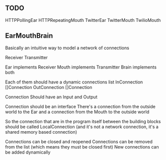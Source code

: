 TODO
---

HTTPPollingEar
HTTPRepeatingMouth
TwitterEar
TwitterMouth
TwilioMouth

EarMouthBrain
---

Basically an intuitive way to model a network of connections

Receiver
Transmitter

Ear implements Receiver
Mouth implements Transmitter
Brain implements both

Each of them should have a dynamic connections list
InConnection []Connection
OutConnection []Connection

Connection
  Should have an Input and Output

Connection should be an interface
There's a connection from the outside world to the Ear
and a connection from the Mouth to the outside world

So the connection that are in the program itself between the building blocks should be called
LocalConnection (and it's not a network connection, it's a shared memory based connection)

Connections can be closed and reopened
Connections can be removed from the list (which means they must be closed first)
New connections can be added dynamically
